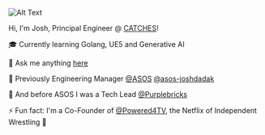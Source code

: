![Alt Text](https://media.giphy.com/media/djRJNZqj508sE/giphy.gif)
<!-- ![BigTallJosh's github stats](https://github-readme-stats.vercel.app/api?username=Bigtalljosh&show_icons=true&count_private=true&hide=stars,issues&theme=radical) !-->

Hi, I'm Josh, Principal Engineer @ [CATCHES](https://www.linkedin.com/company/catches/)!

🎓 Currently learning Golang, UE5 and Generative AI

💬 Ask me anything [here](https://github.com/Bigtalljosh/Bigtalljosh/issues)

🖤 Previously Engineering Manager [@ASOS](https://github.com/ASOS) [@asos-joshdadak](https://github.com/asos-joshdadak)

💜 And before ASOS I was a Tech Lead [@Purplebricks](https://github.com/purplebricks)

⚡ Fun fact: I'm a Co-Founder of [@Powered4TV](https://github.com/powered4tv), the Netflix of Independent Wrestling 🤼


<!--  Those awesome cards at the top here are created by [anuraghazra](https://github.com/anuraghazra/github-readme-stats). Go give him a :star: !-->
